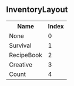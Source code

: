 ## InventoryLayout

<table><tr><th>Name</th><th>Index</th><tr><td>None</td><td>0</td></tr><tr><td>Survival</td><td>1</td></tr><tr><td>RecipeBook</td><td>2</td></tr><tr><td>Creative</td><td>3</td></tr><tr><td>Count</td><td>4</td></tr></table>